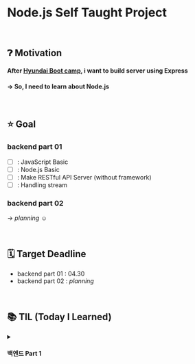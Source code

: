 # Node.js Self Taught Project

<br>

## ❓︎ Motivation
#### After <a href="https://github.com/softeerbootcamp/Team6-Oil-Pocket#readme">Hyundai Boot camp</a>, i want to build server using Express 
#### → So, I need to learn about Node.js

<br>

## ⭐️ Goal
### backend part 01
- [ ] : JavaScript Basic
- [ ] : Node.js Basic
- [ ] : Make RESTful API Server (without framework)
- [ ] : Handling stream

### backend part 02
→ <i>planning ☺️</i>

<br>

## 🗓️ Target Deadline
- backend part 01 : 04.30
- backend part 02 : <i> planning </i>


<br>

## 📚 TIL (Today I Learned)
<details>
  <summary><h4> 백엔드 Part 1</h4></summary>
  <ul>
    <li><a href="https://moon-gd.tistory.com/151">① : Node.js를 좀 더 알아보고자 시작!</a></li>
    <li><a href="https://moon-gd.tistory.com/152">② : 환경 구축</a></li>
    <li><a href="https://moon-gd.tistory.com/153">③ : VS Code 디버깅</a></li>
  </ul>
</details>
